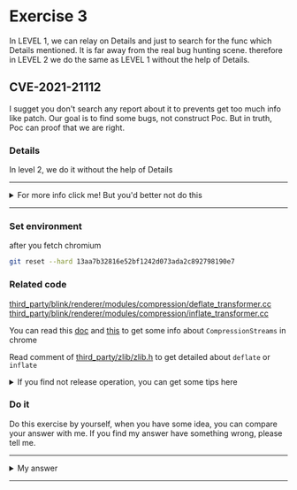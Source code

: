 # Exercise 3

In LEVEL 1, we can relay on Details and just to search for the func which Details mentioned. It is far away from the real bug hunting scene. therefore in LEVEL 2 we do the same as LEVEL 1 without the help of Details.

## CVE-2021-21112
I sugget you don't search any report about it to prevents get too much info like patch. Our goal is to find some bugs, not construct Poc. But in truth, Poc can proof that we are right.


### Details

In level 2, we do it without the help of Details


---------

<details>
  <summary>For more info click me! But you'd better not do this</summary>

  https://bugs.chromium.org/p/chromium/issues/detail?id=1151298

</details>

--------

### Set environment

after you fetch chromium
```sh
git reset --hard 13aa7b32816e52bf1242d073ada2c892798190e7 
```

### Related code

[third_party/blink/renderer/modules/compression/deflate_transformer.cc](https://chromium.googlesource.com/chromium/src.git/+/13aa7b32816e52bf1242d073ada2c892798190e7/third_party/blink/renderer/modules/compression/deflate_transformer.cc)
[third_party/blink/renderer/modules/compression/inflate_transformer.cc](https://chromium.googlesource.com/chromium/src.git/+/13aa7b32816e52bf1242d073ada2c892798190e7/third_party/blink/renderer/modules/compression/inflate_transformer.cc)

You can read this [doc](https://docs.google.com/document/d/1TovyqqeC3HoO0A4UUBKiCyhZlQSl7jM_F7KbWjK2Gcs/edit)  and [this](https://github.com/WICG/compression/blob/main/explainer.md) to get some info about `CompressionStreams` in chrome

Read comment of [third_party/zlib/zlib.h](https://chromium.googlesource.com/chromium/src.git/+/13aa7b32816e52bf1242d073ada2c892798190e7/third_party/zlib/zlib.h) to get detailed about `deflate` or `inflate`

<details>
  <summary>If you find not release operation, you can get some tips here</summary>

  We can write the target data to chunk for compress by `CompressionStream('deflate').writable.getWriter().write([data])`, also we can read the compressed output.

  At the end of read operation, we can set "then" prototype to some javascript code to free the compressing buffer. But, how can we trigger uaf? Is the compression continue after we free? When should we release it?

</details>

### Do it
Do this exercise by yourself, when you have some idea, you can compare your answer with me. If you find my answer have something wrong, please tell me.


---------

<details>
  <summary>My answer</summary>
  
  I have assumed a lot of vulnerability types, but finally they all false. I find not free operation during the compression. I know the compress need allocate chunk to save data, and free some of them. But none of them exist in deflate func. Maybe it’s because I’m not familiar enough with it. In order to reduce the difficulty, I write some tips I get from author.

  Author supply a method can be universally used which I said above.

  If you have read the tow docs about `CompressionStreams`, you can understand the source code quickily. If chunk too large, we need divide it into multiple small to compress one by one.

  As I side above, the compression operation is carried out step by step. The output can be read step by step, and at the end of every read operation, we can set "then" prototype to some javascript code to free the compressing buffer.

  ```c++
void DeflateTransformer::Deflate(const uint8_t* start,
                                 wtf_size_t length,
                                 IsFinished finished,
                                 TransformStreamDefaultController* controller,
                                 ExceptionState& exception_state) {
  stream_.avail_in = length;
  // Zlib treats this pointer as const, so this cast is safe.
  stream_.next_in = const_cast<uint8_t*>(start);

  do {
    stream_.avail_out = out_buffer_.size();
    stream_.next_out = out_buffer_.data();
    int err = deflate(&stream_, finished ? Z_FINISH : Z_NO_FLUSH);
    DCHECK((finished && err == Z_STREAM_END) || err == Z_OK ||
           err == Z_BUF_ERROR);

    wtf_size_t bytes = out_buffer_.size() - stream_.avail_out;   [1]
    if (bytes) {
      controller->enqueue(                                    [2]
          script_state_,
          ScriptValue::From(script_state_,
                            DOMUint8Array::Create(out_buffer_.data(), bytes)),
          exception_state);
      if (exception_state.HadException()) {
        return;
      }
    }
  } while (stream_.avail_out == 0);
}
  ```
  [1] calculate the remaining data needs to be compressed, and [2] call `enqueue` to compress them next time.

  A part of result will output after every time compression. We can read it and after we finish the read of once compression output, `then` func trigged. After free the compressing buffer, the next time of compression will trigger uaf.



  

</details>

--------
